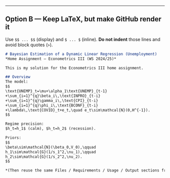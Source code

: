
---

## Option B — Keep LaTeX, but make GitHub render it
Use `$$ ... $$` (display) and `$ ... $` (inline). **Do not indent** those lines and avoid block quotes (`>`).

```markdown
# Bayesian Estimation of a Dynamic Linear Regression (Unemployment)
*Home Assignment — Econometrics III (WS 2024/25)*

This is my solution for the Econometrics III home assignment.

## Overview
The model:
$$
\text{UNEMP}_t=\mu+\alpha_1\text{UNEMP}_{t-1}
+\sum_{i=1}^{q}\beta_i\,\text{INPRO}_{t-i}
+\sum_{i=1}^{q}\gamma_i\,\text{CPI}_{t-i}
+\sum_{i=1}^{q}\phi_i\,\text{BCONF}_{t-i}
+\lambda\,\text{COVID}_t+e_t,\quad e_t\sim\mathcal{N}(0,H^{-1}).
$$

Regime precision:
$h_t=h_1$ (calm), $h_t=h_2$ (recession).

Priors:
$$
\beta\sim\mathcal{N}(\beta_0,V_0),\qquad
h_1\sim\mathcal{G}(1/s_1^2,\nu_1),\qquad
h_2\sim\mathcal{G}(1/s_2^2,\nu_2).
$$

*(Then reuse the same Files / Requirements / Usage / Output sections from Option A.)*
